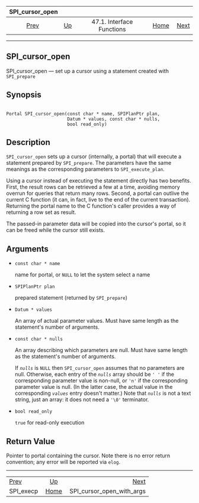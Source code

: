 <!--?xml version="1.0" encoding="UTF-8" standalone="no"?-->

|            SPI\_cursor\_open            |                                                      |                           |                                                       |                                                                         |
| :-------------------------------------: | :--------------------------------------------------- | :-----------------------: | ----------------------------------------------------: | ----------------------------------------------------------------------: |
| [Prev](spi-spi-execp.html "SPI_execp")  | [Up](spi-interface.html "47.1. Interface Functions") | 47.1. Interface Functions | [Home](index.html "PostgreSQL 17devel Documentation") |  [Next](spi-spi-cursor-open-with-args.html "SPI_cursor_open_with_args") |

***



## SPI\_cursor\_open

SPI\_cursor\_open — set up a cursor using a statement created with `SPI_prepare`

## Synopsis

```

Portal SPI_cursor_open(const char * name, SPIPlanPtr plan,
                       Datum * values, const char * nulls,
                       bool read_only)
```

## Description

`SPI_cursor_open` sets up a cursor (internally, a portal) that will execute a statement prepared by `SPI_prepare`. The parameters have the same meanings as the corresponding parameters to `SPI_execute_plan`.

Using a cursor instead of executing the statement directly has two benefits. First, the result rows can be retrieved a few at a time, avoiding memory overrun for queries that return many rows. Second, a portal can outlive the current C function (it can, in fact, live to the end of the current transaction). Returning the portal name to the C function's caller provides a way of returning a row set as result.

The passed-in parameter data will be copied into the cursor's portal, so it can be freed while the cursor still exists.

## Arguments

*   `const char * name`

    name for portal, or `NULL` to let the system select a name

*   `SPIPlanPtr plan`

    prepared statement (returned by `SPI_prepare`)

*   `Datum * values`

    An array of actual parameter values. Must have same length as the statement's number of arguments.

*   `const char * nulls`

    An array describing which parameters are null. Must have same length as the statement's number of arguments.

    If *`nulls`* is `NULL` then `SPI_cursor_open` assumes that no parameters are null. Otherwise, each entry of the *`nulls`* array should be `' '` if the corresponding parameter value is non-null, or `'n'` if the corresponding parameter value is null. (In the latter case, the actual value in the corresponding *`values`* entry doesn't matter.) Note that *`nulls`* is not a text string, just an array: it does not need a `'\0'` terminator.

*   `bool read_only`

    `true` for read-only execution

## Return Value

Pointer to portal containing the cursor. Note there is no error return convention; any error will be reported via `elog`.

***

|                                         |                                                       |                                                                         |
| :-------------------------------------- | :---------------------------------------------------: | ----------------------------------------------------------------------: |
| [Prev](spi-spi-execp.html "SPI_execp")  |  [Up](spi-interface.html "47.1. Interface Functions") |  [Next](spi-spi-cursor-open-with-args.html "SPI_cursor_open_with_args") |
| SPI\_execp                              | [Home](index.html "PostgreSQL 17devel Documentation") |                                           SPI\_cursor\_open\_with\_args |
